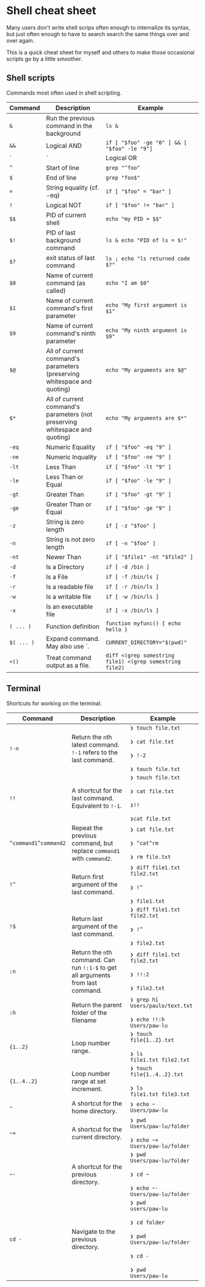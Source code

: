 # Shell cheat sheet

Many users
don't write shell scrips often enough
to internalize its syntax,
but just often enough
to have to search search the same things over and over again.

This is a quick cheat sheet
for myself and others
to make those occasional scripts
go by a little smoother.

## Shell scripts

Commands most often used
in shell scripting.

| Command    | Description                                                                 | Example                                                            |
| ---------- | --------------------------------------------------------------------------- | ------------------------------------------------------------------ |
| `&`        | Run the previous command in the background                                  | `ls &`                                                             |
| `&&`       | Logical AND                                                                 | `if [ "$foo" -ge "0" ] && [ "$foo" -le "9"]`                       |
| `|`        | Logical OR                                                                  | `if [ "$foo" -lt "0" ] | [ "$foo" -gt "9" ]` (not in Bourne shell) |
| `^`        | Start of line                                                               | `grep "^foo"`                                                      |
| `$`        | End of line                                                                 | `grep "foo$"`                                                      |
| `=`        | String equality (cf. -eq)                                                   | `if [ "$foo" = "bar" ]`                                            |
| `!`        | Logical NOT                                                                 | `if [ "$foo" != "bar" ]`                                           |
| `$$`       | PID of current shell                                                        | `echo "my PID = $$"`                                               |
| `$!`       | PID of last background command                                              | `ls & echo "PID of ls = $!"`                                       |
| `$?`       | exit status of last command                                                 | `ls ; echo "ls returned code $?"`                                  |
| `$0`       | Name of current command (as called)                                         | `echo "I am $0"`                                                   |
| `$1`       | Name of current command's first parameter                                   | `echo "My first argument is $1"`                                   |
| `$9`       | Name of current command's ninth parameter                                   | `echo "My ninth argument is $9"`                                   |
| `$@`       | All of current command's parameters (preserving whitespace and quoting)     | `echo "My arguments are $@"`                                       |
| `$*`       | All of current command's parameters (not preserving whitespace and quoting) | `echo "My arguments are $*"`                                       |
| `-eq`      | Numeric Equality                                                            | `if [ "$foo" -eq "9" ]`                                            |
| `-ne`      | Numeric Inquality                                                           | `if [ "$foo" -ne "9" ]`                                            |
| `-lt`      | Less Than                                                                   | `if [ "$foo" -lt "9" ]`                                            |
| `-le`      | Less Than or Equal                                                          | `if [ "$foo" -le "9" ]`                                            |
| `-gt`      | Greater Than                                                                | `if [ "$foo" -gt "9" ]`                                            |
| `-ge`      | Greater Than or Equal                                                       | `if [ "$foo" -ge "9" ]`                                            |
| `-z`       | String is zero length                                                       | `if [ -z "$foo" ]`                                                 |
| `-n`       | String is not zero length                                                   | `if [ -n "$foo" ]`                                                 |
| `-nt`      | Newer Than                                                                  | `if [ "$file1" -nt "$file2" ]`                                     |
| `-d`       | Is a Directory                                                              | `if [ -d /bin ]`                                                   |
| `-f`       | Is a File                                                                   | `if [ -f /bin/ls ]`                                                |
| `-r`       | Is a readable file                                                          | `if [ -r /bin/ls ]`                                                |
| `-w`       | Is a writable file                                                          | `if [ -w /bin/ls ]`                                                |
| `-x`       | Is an executable file                                                       | `if [ -x /bin/ls ]`                                                |
| `( ... )`  | Function definition                                                         | `function myfunc() { echo hello }`                                 |
| `$( ... )` | Expand command. May also use \`.                                            | `CURRENT_DIRECTORY="$(pwd)"`                                       |
| `<()`      | Treat command output as a file.                                             | `diff <(grep somestring file1) <(grep somestring file2)`           |

## Terminal

Shortcuts for working on the terminal.

| Command              | Description                                                                       | Example                                                                                                                                              |
| -------------------- | --------------------------------------------------------------------------------- | ---------------------------------------------------------------------------------------------------------------------------------------------------- |
| `!-n`                | Return the `n`th latest command. `!-1` refers to the last command.                | `❯ touch file.txt`<br><br> `❯ cat file.txt` <br><br> `❯ !-2` <br><br> `❯ touch file.txt`                                                             |
| `!!`                 | A shortcut for the last command. Equivalent to `!-1`.                             | `❯ touch file.txt`<br><br> `❯ cat file.txt` <br><br> `❯!!` <br><br> `❯cat file.txt`                                                                  |
| `^command1^command2` | Repeat the previous command, but replace `command1` with `command2`.              | `❯ cat file.txt` <br><br> `❯ ^cat^rm` <br><br> `❯ rm file.txt`                                                                                       |
| `!^`                 | Return first argument of the last command.                                        | `❯ diff file1.txt file2.txt` <br><br> `❯ !^` <br><br> `❯ file1.txt`                                                                                  |
| `!$`                 | Return last argument of the last command.                                         | `❯ diff file1.txt file2.txt` <br><br> `❯ !^` <br><br> `❯ file2.txt`                                                                                  |
| `:n`                 | Return the `n`th command. Can run `!:1-$` to get all arguments from last command. | `❯ diff file1.txt file2.txt` <br><br> `❯ !!:2` <br><br> `❯ file2.txt`                                                                                |
| `:h`                 | Return the parent folder of the filename                                          | `❯ grep hi Users/paulo/text.txt` <br><br> `❯ echo !!:h` <br> `Users/paw-lu`                                                                          |
| `{1..2}`             | Loop number range.                                                                | `❯ touch file{1..2}.txt` <br><br> `❯ ls` <br> `file1.txt file2.txt`                                                                                  |
| `{1..4..2}`          | Loop number range at set increment.                                               | `❯ touch file{1..4..2}.txt` <br><br> `❯ ls` <br> `file1.txt file3.txt`                                                                               |
| `~`                  | A shortcut for the home directory.                                                | `❯ echo ~` <br> `Users/paw-lu`                                                                                                                       |
| `~+`                 | A shortcut for the current directory.                                             | `❯ pwd` <br> `Users/paw-lu/folder` <br><br> `❯ echo ~+` <br> `Users/paw-lu/folder`                                                                   |
| `~-`                 | A shortcut for the previous directory.                                            | `❯ pwd` <br> `Users/paw-lu/folder` <br><br> `❯ cd ~` <br><br> `❯ echo ~-`<br>`Users/paw-lu/folder`                                                   |
| `cd -`               | Navigate to the previous directory.                                               | `❯ pwd` <br> `users/paw-lu` <br><br> `❯ cd folder`<br><br> `❯ pwd` <br> `Users/paw-lu/folder` <br><br> `❯ cd -` <br><br> `❯ pwd` <br> `Users/paw-lu` |
